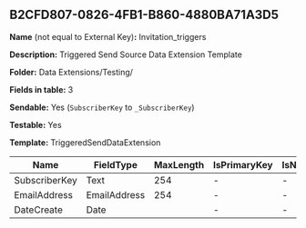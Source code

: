 ## B2CFD807-0826-4FB1-B860-4880BA71A3D5

**Name** (not equal to External Key)**:** Invitation_triggers

**Description:** Triggered Send Source Data Extension Template

**Folder:** Data Extensions/Testing/

**Fields in table:** 3

**Sendable:** Yes (`SubscriberKey` to `_SubscriberKey`)

**Testable:** Yes

**Template:** TriggeredSendDataExtension

| Name | FieldType | MaxLength | IsPrimaryKey | IsNullable | DefaultValue |
| --- | --- | --- | --- | --- | --- |
| SubscriberKey | Text | 254 | - | - |  |
| EmailAddress | EmailAddress | 254 | - | - |  |
| DateCreate | Date |  | - | - |  |
